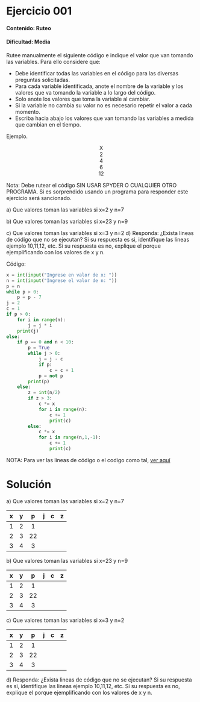 # Ejercicio 001

#### Contenido: Ruteo

#### Dificultad: Media

Rutee manualmente el siguiente código e indique el valor que van tomando las variables. Para ello considere que:
* Debe identificar todas las variables en el código para las diversas preguntas solicitadas.
* Para cada variable identificada, anote el nombre de la variable y los valores que va tomando la variable a lo largo
del código.
* Solo anote los valores que toma la variable al cambiar.
* Si la variable no cambia su valor no es necesario repetir el valor a cada momento.
* Escriba hacia abajo los valores que van tomando las variables a medida que cambian en el tiempo.

Ejemplo.

<center>X</center>
<center>2</center>
<center>4</center>
<center>6</center>
<center>12</center>

Nota: Debe rutear el código SIN USAR SPYDER O CUALQUIER OTRO PROGRAMA. Si es sorprendido usando un programa
para responder este ejercicio será sancionado.

a) Que valores toman las variables si x=2 y n=7

b) Que valores toman las variables si x=23 y n=9

c) Que valores toman las variables si x=3 y n=2
d) Responda: ¿Exista lineas de código que no se ejecutan? Si su respuesta es si, identifique las lineas ejemplo
10,11,12, etc. Si su respuesta es no, explique el porque ejemplificando con los valores de x y n.

Código:
`````python
x = int(input("Ingrese en valor de x: "))
n = int(input("Ingrese el valor de n: "))
p = n
while p > 0:
    p = p - 7
j = 2
c = 1
if p > 0:
    for i in range(n):
        j = j * i
    print(j)
else:
    if p == 0 and n < 10:
        p = True
        while j > 0:
            j = j - c
            if p:
                c = c + 1
            p = not p
        print(p)
    else:
        z = int(n/2)
        if z > 3:
            c *= x
            for i in range(n):
                c += 1
                print(c)
        else:
            c *= x
            for i in range(n,1,-1):
                c += 1
                print(c)
`````

NOTA: Para ver las lineas de código o el codigo como tal, [ver aquí](catedra_001.py)

# Solución

a) Que valores toman las variables si x=2 y n=7

|  x  |  y  |  p  |  j  |  c  |  z  |
|:---:|:---:|:---:|:---:|:---:|:---:|
|  1  |  2  |  1  |     |     |     |
|  2  |  3  | 22  |     |     |     |
|  3  |  4  |  3  |     |     |     |

b) Que valores toman las variables si x=23 y n=9

|  x  |  y  |  p  |  j  |  c  |  z  |
|:---:|:---:|:---:|:---:|:---:|:---:|
|  1  |  2  |  1  |     |     |     |
|  2  |  3  | 22  |     |     |     |
|  3  |  4  |  3  |     |     |     |
c) Que valores toman las variables si x=3 y n=2

|  x  |  y  |  p  |  j  |  c  |  z  |
|:---:|:---:|:---:|:---:|:---:|:---:|
|  1  |  2  |  1  |     |     |     |
|  2  |  3  | 22  |     |     |     |
|  3  |  4  |  3  |     |     |     |


d) Responda: ¿Exista lineas de código que no se ejecutan? Si su respuesta es si, identifique las lineas ejemplo
10,11,12, etc. Si su respuesta es no, explique el porque ejemplificando con los valores de x y n.
